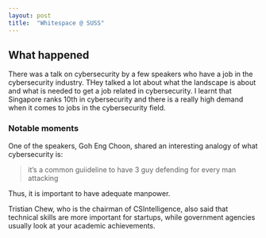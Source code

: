 ```yaml
---
layout: post
title:  "Whitespace @ SUSS"
---
```

## What happened
There was a talk on cybersecurity by a few speakers who have a job in the cybersecurity industry. THey talked a lot about what the landscape is about and what is needed to get a job related in cybersecurity. I learnt that Singapore ranks 10th in cybersecurity and there is a really high demand when it comes to jobs in the cybersecurity field.

### Notable moments
One of the speakers, Goh Eng Choon, shared an interesting analogy of what cybersecurity is:

> it’s a common guiideline to have 3 guy defending for every man attacking

Thus, it is important to have adequate manpower.

Tristian Chew, who is the chairman of CSIntelligence, also said that technical skills are more important for startups, while government agencies usually look at your academic achievements.